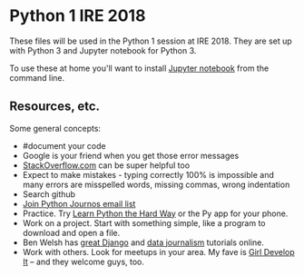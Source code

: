 # Python 1 IRE 2018

These files will be used in the Python 1 session at IRE 2018. They are set up with Python 3 and Jupyter notebook for Python 3.

To use these at home you'll want to install [Jupyter notebook](http://jupyter.org/) from the command line.

## Resources, etc.

Some general concepts:
* #document your code
* Google is your friend when you get those error messages
* [StackOverflow.com](https://stackoverflow.com/) can be super helpful too
* Expect to make mistakes - typing correctly 100% is impossible and many errors are misspelled words, missing commas, wrong indentation
* Search github 
* [Join Python Journos email list](https://groups.google.com/forum/#!forum/pythonjournos)
* Practice. Try [Learn Python the Hard Way](https://learnpythonthehardway.org/) or the Py app for your phone.
* Work on a project. Start with something simple, like a program to download and open a file.
* Ben Welsh has [great Django](http://first-django-admin.readthedocs.io/en/latest/) and [data journalism](http://www.firstpythonnotebook.org/) tutorials online.
* Work with others. Look for meetups in your area. My fave is [Girl Develop It](https://www.girldevelopit.com/) – and they welcome guys, too.



